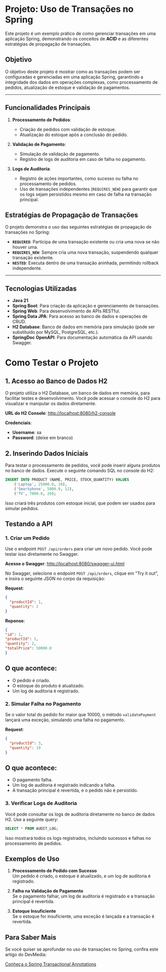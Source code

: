 # Projeto: Uso de Transações no Spring

Este projeto é um exemplo prático de como gerenciar transações em uma aplicação Spring, demonstrando os conceitos de **ACID** e as diferentes estratégias de propagação de transações.

## Objetivo

O objetivo deste projeto é mostrar como as transações podem ser configuradas e gerenciadas em uma aplicação Spring, garantindo a integridade dos dados em operações complexas, como processamento de pedidos, atualização de estoque e validação de pagamentos.

---

## Funcionalidades Principais

1. **Processamento de Pedidos**:
    - Criação de pedidos com validação de estoque.
    - Atualização do estoque após a conclusão do pedido.
   

2. **Validação de Pagamento**:
    - Simulação de validação de pagamento.
    - Registro de logs de auditoria em caso de falha no pagamento.
   

3. **Logs de Auditoria**:
    - Registro de ações importantes, como sucesso ou falha no processamento de pedidos.
    - Uso de transações independentes (`REQUIRES_NEW`) para garantir que os logs sejam persistidos mesmo em caso de falha na transação principal.

## Estratégias de Propagação de Transações

O projeto demonstra o uso das seguintes estratégias de propagação de transações no Spring:

- **`REQUIRED`**: Participa de uma transação existente ou cria uma nova se não houver uma.
- **`REQUIRES_NEW`**: Sempre cria uma nova transação, suspendendo qualquer transação existente.
- **`NESTED`**: Executa dentro de uma transação aninhada, permitindo rollback independente.

---

## Tecnologias Utilizadas

- **Java 21**
- **Spring Boot**: Para criação da aplicação e gerenciamento de transações.
- **Spring Web**: Para desenvolvimento de APIs RESTful.
- **Spring Data JPA**: Para acesso ao banco de dados e operações de CRUD.
- **H2 Database**: Banco de dados em memória para simulação (pode ser substituído por MySQL, PostgreSQL, etc.).
- **SpringDoc OpenAPI**: Para documentação automática da API usando Swagger.

# Como Testar o Projeto

## 1. Acesso ao Banco de Dados H2
O projeto utiliza o H2 Database, um banco de dados em memória, para facilitar testes e desenvolvimento. Você pode acessar o console do H2 para visualizar e manipular os dados diretamente.

**URL do H2 Console**: [http://localhost:8080/h2-console](http://localhost:8080/h2-console)

**Credenciais**:

- **Username**: sa
- **Password**: (deixe em branco)

## 2. Inserindo Dados Iniciais
Para testar o processamento de pedidos, você pode inserir alguns produtos no banco de dados. Execute o seguinte comando SQL no console do H2:

```sql
INSERT INTO PRODUCT (NAME, PRICE, STOCK_QUANTITY) VALUES
    ('Laptop', 25000.0, 10),
    ('Smartphone', 5000.0, 12),
    ('TV', 7000.0, 20);
```
Isso criará três produtos com estoque inicial, que podem ser usados para simular pedidos.

## Testando a API

### 1. Criar um Pedido
Use o endpoint `POST /api/orders` para criar um novo pedido. Você pode testar isso diretamente no Swagger.

**Acesse o Swagger**: [http://localhost:8080/swagger-ui.html](http://localhost:8080/swagger-ui.html)

No Swagger, selecione o endpoint `POST /api/orders`, clique em "Try it out", e insira o seguinte JSON no corpo da requisição:

**Request**:

```json
{
  "productId": 1,
  "quantity": 2
}
```
**Reponse**:
```json
{
"id": 1,
"productId": 1,
"quantity": 2,
"totalPrice": 50000.0
}
```

## O que acontece:

- O pedido é criado.
- O estoque do produto é atualizado.
- Um log de auditoria é registrado.

### 2. Simular Falha no Pagamento
Se o valor total do pedido for maior que 10000, o método `validatePayment` lançará uma exceção, simulando uma falha no pagamento.

**Request**:

```json
{
  "productId": 3,
  "quantity": 19
}
```

## O que acontece:

- O pagamento falha.
- Um log de auditoria é registrado indicando a falha.
- A transação principal é revertida, e o pedido não é persistido.

### 3. Verificar Logs de Auditoria
Você pode consultar os logs de auditoria diretamente no banco de dados H2. Use a seguinte query:

```sql
SELECT * FROM AUDIT_LOG;
```
Isso mostrará todos os logs registrados, incluindo sucessos e falhas no processamento de pedidos.

## Exemplos de Uso

1. **Processamento de Pedido com Sucesso**  
   Um pedido é criado, o estoque é atualizado, e um log de auditoria é registrado.

2. **Falha na Validação de Pagamento**  
   Se o pagamento falhar, um log de auditoria é registrado e a transação principal é revertida.

3. **Estoque Insuficiente**  
   Se o estoque for insuficiente, uma exceção é lançada e a transação é revertida.

## Para Saber Mais

Se você quiser se aprofundar no uso de transações no Spring, confira este artigo do DevMedia:

[Conheça o Spring Transactional Annotations](https://www.devmedia.com.br/conheca-o-spring-transactional-annotations/32472)
